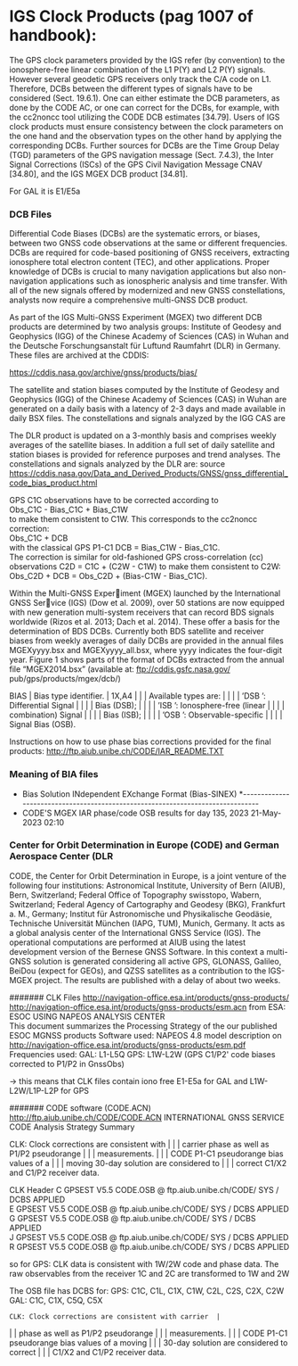 # IGS Clock Products (pag 1007 of handbook):
The GPS clock parameters provided by the IGS
refer (by convention) to the ionosphere-free linear combination of the L1 P(Y) and L2 P(Y) signals. However
several geodetic GPS receivers only track the C/A code
on L1. Therefore, DCBs between the different types of
signals have to be considered (Sect. 19.6.1). One can
either estimate the DCB parameters, as done by the
CODE AC, or one can correct for the DCBs, for example, with the cc2noncc tool utilizing the CODE DCB
estimates [34.79]. Users of IGS clock products must ensure consistency between the clock parameters on the
one hand and the observation types on the other hand
by applying the corresponding DCBs. Further sources
for DCBs are the Time Group Delay (TGD) parameters of the GPS navigation message (Sect. 7.4.3), the
Inter Signal Corrections (ISCs) of the GPS Civil Navigation Message CNAV [34.80], and the IGS MGEX
DCB product [34.81].

For GAL it is E1/E5a

### DCB Files


Differential Code Biases (DCBs) are the systematic errors, or biases, between two GNSS code observations at the same or different frequencies. DCBs are required for code-based positioning of GNSS receivers, extracting ionosphere total electron content (TEC), and other applications. Proper knowledge of DCBs is crucial to many navigation applications but also non-navigation applications such as ionospheric analysis and time transfer. With all of the new signals offered by modernized and new GNSS constellations, analysts now require a comprehensive multi-GNSS DCB product.

As part of the IGS Multi-GNSS Experiment (MGEX) two different DCB products are determined by two analysis groups: Institute of Geodesy and Geophysics (IGG) of the Chinese Academy of Sciences (CAS) in Wuhan and the Deutsche Forschungsanstalt für Luftund Raumfahrt (DLR) in Germany. These files are archived at the CDDIS:

https://cddis.nasa.gov/archive/gnss/products/bias/

The satellite and station biases computed by the Institute of Geodesy and Geophysics (IGG) of the Chinese Academy of Sciences (CAS) in Wuhan are generated on a daily basis with a latency of 2-3 days and made available in daily BSX files. The constellations and signals analyzed by the IGG CAS are



The DLR product is updated on a 3-monthly basis and comprises weekly averages of the satellite biases. In addition a full set of daily satellite and station biases is provided for reference purposes and trend analyses. The constellations and signals analyzed by the DLR are:
source https://cddis.nasa.gov/Data_and_Derived_Products/GNSS/gnss_differential_code_bias_product.html


 GPS C1C observations have to be corrected according to                         
   Obs_C1C - Bias_C1C + Bias_C1W                                                
 to make them consistent to C1W. This corresponds to the cc2noncc correction:   
   Obs_C1C + DCB                                                                
 with the classical GPS P1-C1 DCB = Bias_C1W - Bias_C1C.                        
 The correction is similar for old-fashioned GPS cross-correlation (cc)         
 observations C2D = C1C + (C2W - C1W) to make them consistent to C2W:           
   Obs_C2D + DCB = Obs_C2D + (Bias-C1W - Bias_C1C).  







Within the Multi-GNSS Experiment (MGEX) launched by the International GNSS Service (IGS) (Dow et al. 2009), over 50 stations are now
equipped with new generation multi-system receivers that
can record BDS signals worldwide (Rizos et al. 2013; Dach
et al. 2014). These offer a basis for the determination
of BDS DCBs. Currently both BDS satellite and receiver
biases from weekly averages of daily DCBs are provided
in the annual files MGEXyyyy.bsx and MGEXyyyy_all.bsx,
where yyyy indicates the four-digit year. Figure 1 shows
parts of the format of DCBs extracted from the annual file
“MGEX2014.bsx” (available at: ftp://cddis.gsfc.nasa.gov/
pub/gps/products/mgex/dcb/)




BIAS | Bias type identifier. | 1X,A4 |
| | Available types are: | |
| | ’DSB ’: Differential Signal | |
| | Bias (DSB); | |
| | ’ISB ’: Ionosphere-free (linear | |
| | combination) Signal | |
| | Bias (ISB); | |
| | ’OSB ’: Observable-specific | |
| | Signal Bias (OSB).

Instructions on how to use phase bias corrections
                    provided for the final products:
					http://ftp.aiub.unibe.ch/CODE/IAR_README.TXT





### Meaning of BIA files
* Bias Solution INdependent EXchange Format (Bias-SINEX)
*-------------------------------------------------------------------------------
* CODE'S MGEX IAR phase/code OSB results for day 135, 2023     21-May-2023 02:10




### Center for Orbit Determination in Europe (CODE) and German Aerospace Center (DLR
CODE, the Center for Orbit Determination in Europe, is a joint venture of the following four institutions: Astronomical Institute, University of Bern (AIUB), Bern, Switzerland; Federal Office of Topography swisstopo, Wabern, Switzerland; Federal Agency of Cartography and Geodesy (BKG), Frankfurt a. M., Germany; Institut für Astronomische und Physikalische Geodäsie, Technische Universität München (IAPG, TUM), Munich, Germany.
It acts as a global analysis center of the International GNSS Service (IGS). The operational computations are performed at AIUB using the latest development version of the Bernese GNSS Software.
In this context a multi-GNSS solution is generated considering all active GPS, GLONASS, Galileo, BeiDou (expect for GEOs), and QZSS satellites as a contribution to the IGS-MGEX project. The results are published with a delay of about two weeks.


####### CLK Files
http://navigation-office.esa.int/products/gnss-products/
http://navigation-office.esa.int/products/gnss-products/esm.acn
from ESA: ESOC USING NAPEOS                                           ANALYSIS CENTER     
This document summarizes the Processing Strategy of the our published ESOC MGNSS products
Software used: NAPEOS 4.8
model description on http://navigation-office.esa.int/products/gnss-products/esm.pdf
Frequencies used:
GAL: L1-L5Q 
GPS: L1W-L2W (GPS C1/P2' code biases corrected to P1/P2 in GnssObs)

-> this means that CLK files contain iono free E1-E5a for GAL and L1W-L2W/L1P-L2P for GPS 




####### CODE software (CODE.ACN)
http://ftp.aiub.unibe.ch/CODE/CODE.ACN
INTERNATIONAL GNSS SERVICE     CODE Analysis Strategy Summary

 CLK: Clock corrections are consistent with          |
|                   |        carrier phase as well as P1/P2 pseudorange     |
|                   |        measurements.                                  |
|                   |        CODE P1-C1 pseudorange bias values of a        |
|                   |        moving 30-day solution are considered to       |
|                   |        correct C1/X2 and C1/P2 receiver data.

CLK Header
C  GPSEST V5.5        CODE.OSB @ ftp.aiub.unibe.ch/CODE/         SYS / DCBS APPLIED  
E  GPSEST V5.5        CODE.OSB @ ftp.aiub.unibe.ch/CODE/         SYS / DCBS APPLIED  
G  GPSEST V5.5        CODE.OSB @ ftp.aiub.unibe.ch/CODE/         SYS / DCBS APPLIED  
J  GPSEST V5.5        CODE.OSB @ ftp.aiub.unibe.ch/CODE/         SYS / DCBS APPLIED  
R  GPSEST V5.5        CODE.OSB @ ftp.aiub.unibe.ch/CODE/         SYS / DCBS APPLIED

so for GPS:
	CLK data is consistent with 1W/2W code and phase data. 
	The raw observables from the receiver 1C and 2C are transformed to 1W and 2W
	
The OSB file has DCBS for:
	GPS: C1C, C1L, C1X, C1W, C2L, C2S, C2X, C2W
    GAL: C1C, C1X, C5Q, C5X
	
	
	CLK: Clock corrections are consistent with carrier  |
|                   |        phase as well as P1/P2 pseudorange             |
|                   |        measurements.                                  |
|                   |        CODE P1-C1 pseudorange bias values of a moving |
|                   |        30-day solution are considered to correct      |
|                   |        C1/X2 and C1/P2 receiver data. 